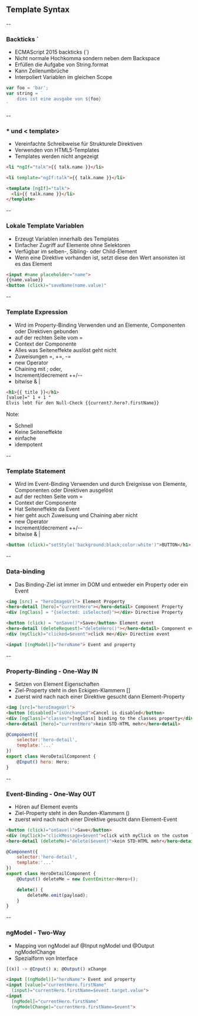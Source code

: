 ## Template Syntax

--

### Backticks `
- ECMAScript 2015 backticks (`)
- Nicht normale Hochkomma sondern neben dem Backspace
- Erfüllen die Aufgabe von String.format
- Kann Zeilenumbrüche
- Interpoliert Variablen im gleichen Scope

```javascript
var foo = 'bar';
var string = `
    dies ist eine ausgabe von ${foo}
`
```

--

### * und < template>
- Vereinfachte Schreibweise für Strukturele Direktiven
- Verwenden von HTML5-Templates
- Templates werden nicht angezeigt

```HTML
<li *ngIf="talk">{{ talk.name }}</li>
```
```HTML
<li template="ngIf:talk">{{ talk.name }}</li>
```
```HTML
<template [ngIf]="talk">
  <li>{{ talk.name }}</li>
</template>
```

--

### Lokale Template Variablen
- Erzeugt Variablen innerhalb des Templates
- Einfacher Zugriff auf Elemente ohne Selektoren
- Verfügbar im selben-, Sibling- oder Child-Element
- Wenn eine Direktive vorhanden ist, setzt diese den Wert ansonsten ist es das Element

```HTML
<input #name placeholder="name">
{{name.value}}
<button (click)="saveName(name.value)"
```

--

### Template Expression
- Wird im Property-Binding Verwenden und an Elemente, Componenten oder Direktiven gebunden
- auf der rechten Seite vom =
- Context der Componente
- Alles was Seiteneffekte auslöst geht nicht
 - Zuweisungen =, +=, -=
 - new Operator
 - Chaining mit ; oder, 
 - Increment/decrement ++/--
 - bitwise & |

```HTML
<h1>{{ title }}</h1>
[value]=" 1 + 1 "
Elvis lebt für den Null-Check {{current?.hero?.firstName}}
```

Note:
- Schnell
- Keine Seiteneffekte
- einfache
- idempotent

--

### Template Statement
- Wird im Event-Binding Verwenden und durch Ereignisse von Elemente, Componenten oder Direktiven ausgelöst
- auf der rechten Seite vom =
- Context der Componente
- Hat Seiteneffekte da Event
- hier geht auch Zuweisung und Chaining aber nicht
 - new Operator
 - Increment/decrement ++/--
 - bitwise & |

```HTML
<button (click)="setStyle('background:black;color:white')">BUTTON</h1>
```

--
 
### Data-binding
- Das Binding-Ziel ist immer im DOM und entweder ein Property oder ein Event

```HTML
<img [src] = "heroImageUrl"> Element Property
<hero-detail [hero]="currentHero"></hero-detail> Component Property
<div [ngClass] = "{selected: isSelected}"></div> Directive Property
```
```HTML
<button (click) = "onSave()">Save</button> Element event
<hero-detail (deleteRequest)="deleteHero()"></hero-detail> Component event
<div (myClick)="clicked=$event">click me</div> Directive event
```
```HTML
<input [(ngModel)]="heroName"> Event and property
```

--

### Property-Binding - One-Way IN
- Setzen von Element Eigenschaften
- Ziel-Property steht in den Eckigen-Klammern []
- zuerst wird nach nach einer Direktive gesucht dann Element-Property

```HTML
<img [src]="heroImageUrl">
<button [disabled]="isUnchanged">Cancel is disabled</button>
<div [ngClass]="classes">[ngClass] binding to the classes property</div>
<hero-detail [hero]="currentHero">kein STD-HTML mehr</hero-detail>
```

```javascript
@Component({
    selector:'hero-detail',
    template:'...'
})
export class HeroDetailComponent {
    @Input() hero: Hero;
}
```

--

### Event-Binding - One-Way OUT
- Hören auf Element events
- Ziel-Property steht in den Runden-Klammern ()
- zuerst wird nach nach einer Direktive gesucht dann Element-Event

```HTML
<button (click)="onSave()">Save</button>
<div (myClick)="clickMessage=$event">click with myClick on the custom `MyClickDirective`</div>
<hero-detail (deleteMe)="delete($event)">kein STD-HTML mehr</hero-detail>
```

```javascript
@Component({
    selector:'hero-detail',
    template:'...'
})
export class HeroDetailComponent {
    @Output() deleteMe = new EventEmitter<Hero>();

    delete() {
        deleteMe.emit(payload);
    }
}
```

--

### ngModel - Two-Way 
- Mapping von ngModel auf @Input ngModel und @Output ngModelChange
- Spezialform von Interface 

```javascript
[(x)] -> @Input() x; @Output() xChange
```
```HTML
<input [(ngModel)]="heroName"> Event and property
<input [value]="currentHero.firstName"
  (input)="currentHero.firstName=$event.target.value">
<input
  [ngModel]="currentHero.firstName"
  (ngModelChange)="currentHero.firstName=$event">
```
